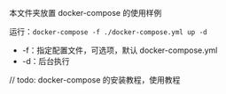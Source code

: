 本文件夹放置 docker-compose 的使用样例

运行：```docker-compose -f ./docker-compose.yml up -d```
- -f：指定配置文件，可选项，默认 docker-compose.yml
- -d：后台执行

// todo: docker-compose 的安装教程，使用教程